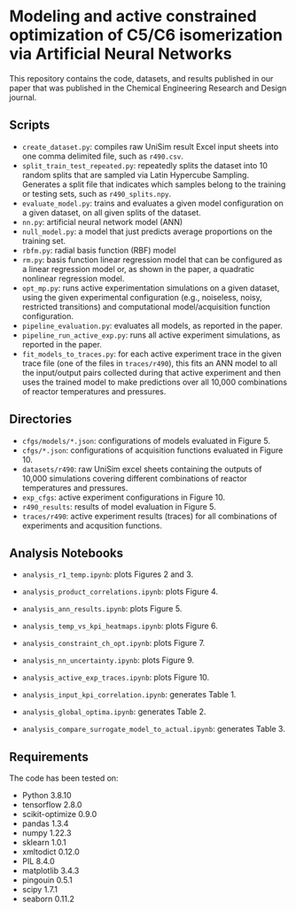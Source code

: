 # Modeling and active constrained optimization of C5/C6 isomerization via Artificial Neural Networks

This repository contains the code, datasets, and results published in our paper that was published in the Chemical Engineering Research and Design journal.

## Scripts

- `create_dataset.py`: compiles raw UniSim result Excel input sheets into one comma delimited file, such as `r490.csv`.
- `split_train_test_repeated.py`: repeatedly splits the dataset into 10 random splits that are sampled via Latin Hypercube Sampling. Generates a split file that indicates which samples belong to the training or testing sets, such as `r490_splits.npy`.
- `evaluate_model.py`: trains and evaluates a given model configuration on a given dataset, on all given splits of the dataset.
- `nn.py`: artificial neural network model (ANN)
- `null_model.py`: a model that just predicts average proportions on the training set.
- `rbfm.py`: radial basis function (RBF) model
- `rm.py`: basis function linear regression model that can be configured as a linear regression model or, as shown in the paper, a quadratic nonlinear regression model.
- `opt_mp.py`: runs active experimentation simulations on a given dataset, using the given experimental configuration (e.g., noiseless, noisy, restricted transitions) and computational model/acquisition function configuration. 
- `pipeline_evaluation.py`: evaluates all models, as reported in the paper.
- `pipeline_run_active_exp.py`: runs all active experiment simulations, as reported in the paper.
- `fit_models_to_traces.py`: for each active experiment trace in the given trace file (one of the files in `traces/r490`), this fits an ANN model to all the input/output pairs collected during that active experiment and then uses the trained model to make predictions over all 10,000 combinations of reactor temperatures and pressures.

## Directories

- `cfgs/models/*.json`: configurations of models evaluated in Figure 5.
- `cfgs/*.json`: configurations of acquisition functions evaluated in Figure 10.
- `datasets/r490`: raw UniSim excel sheets containing the outputs of 10,000 simulations covering different combinations of reactor temperatures and pressures.
- `exp_cfgs`: active experiment configurations in Figure 10.
- `r490_results`: results of model evaluation in Figure 5.
- `traces/r490`: active experiment results (traces) for all combinations of experiments and acqusition functions.

## Analysis Notebooks

- `analysis_r1_temp.ipynb`: plots Figures 2 and 3.
- `analysis_product_correlations.ipynb`: plots Figure 4.
- `analysis_ann_results.ipynb`: plots Figure 5.
- `analysis_temp_vs_kpi_heatmaps.ipynb`: plots Figure 6.
- `analysis_constraint_ch_opt.ipynb`: plots Figure 7.
- `analysis_nn_uncertainty.ipynb`: plots Figure 9.
- `analysis_active_exp_traces.ipynb`: plots Figure 10.

- `analysis_input_kpi_correlation.ipynb`: generates Table 1.
- `analysis_global_optima.ipynb`: generates Table 2.
- `analysis_compare_surrogate_model_to_actual.ipynb`: generates Table 3.

## Requirements
The code has been tested on:
- Python 3.8.10
- tensorflow 2.8.0
- scikit-optimize 0.9.0
- pandas 1.3.4
- numpy 1.22.3
- sklearn 1.0.1
- xmltodict 0.12.0
- PIL 8.4.0
- matplotlib 3.4.3
- pingouin 0.5.1
- scipy 1.7.1
- seaborn 0.11.2

